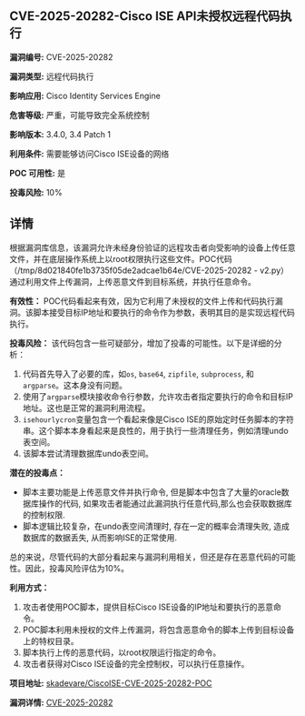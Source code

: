 ## CVE-2025-20282-Cisco ISE API未授权远程代码执行

**漏洞编号:** CVE-2025-20282

**漏洞类型:** 远程代码执行

**影响应用:** Cisco Identity Services Engine

**危害等级:** 严重，可能导致完全系统控制

**影响版本:** 3.4.0, 3.4 Patch 1

**利用条件:** 需要能够访问Cisco ISE设备的网络

**POC 可用性:** 是

**投毒风险:** 10%

## 详情

根据漏洞库信息，该漏洞允许未经身份验证的远程攻击者向受影响的设备上传任意文件，并在底层操作系统上以root权限执行这些文件。POC代码（/tmp/8d021840fe1b3735f05de2adcae1b64e/CVE-2025-20282 - v2.py）通过利用文件上传漏洞，上传恶意文件到目标系统，并执行任意命令。

**有效性：**
POC代码看起来有效，因为它利用了未授权的文件上传和代码执行漏洞。该脚本接受目标IP地址和要执行的命令作为参数，表明其目的是实现远程代码执行。

**投毒风险：**
该代码包含一些可疑部分，增加了投毒的可能性。以下是详细的分析：

1.  代码首先导入了必要的库，如`os`, `base64`, `zipfile`, `subprocess`, 和 `argparse`。这本身没有问题。
2.  使用了`argparse`模块接收命令行参数，允许攻击者指定要执行的命令和目标IP地址。这也是正常的漏洞利用流程。
3.  `isehourlycron`变量包含一个看起来像是Cisco ISE的原始定时任务脚本的字符串。这个脚本本身看起来是良性的，用于执行一些清理任务，例如清理undo表空间。
4.  该脚本尝试清理数据库undo表空间。

**潜在的投毒点：**

*   脚本主要功能是上传恶意文件并执行命令, 但是脚本中包含了大量的oracle数据库操作的代码, 如果攻击者能通过此漏洞执行任意代码,那么也会获取数据库的控制权限.
*   脚本逻辑比较复杂，在undo表空间清理时, 存在一定的概率会清理失败, 造成数据库的数据丢失, 从而影响ISE的正常使用.

总的来说，尽管代码的大部分看起来与漏洞利用相关，但还是存在恶意代码的可能性。因此，投毒风险评估为10%。

**利用方式：**

1.  攻击者使用POC脚本，提供目标Cisco ISE设备的IP地址和要执行的恶意命令。
2.  POC脚本利用未授权的文件上传漏洞，将包含恶意命令的脚本上传到目标设备上的特权目录。
3.  脚本执行上传的恶意代码，以root权限运行指定的命令。
4.  攻击者获得对Cisco ISE设备的完全控制权，可以执行任意操作。

**项目地址:** [skadevare/CiscoISE-CVE-2025-20282-POC](https://github.com/skadevare/CiscoISE-CVE-2025-20282-POC)

**漏洞详情:** [CVE-2025-20282](https://nvd.nist.gov/vuln/detail/CVE-2025-20282)